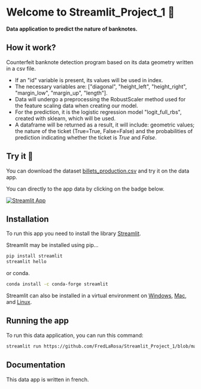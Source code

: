 # Welcome to Streamlit_Project_1 :wave:

**Data application to predict the nature of banknotes.**

## How it work?

Counterfeit banknote detection program based on its data geometry written in a csv file.
    
- If an "id" variable is present, its values will be used in index. 
- The necessary variables are: ["diagonal", "height_left", "height_right", "margin_low", "margin_up", "length"]. 
- Data will undergo a preprocessing the RobustScaler method used for the feature scaling data when creating our model.
- For the prediction, it is the logistic regression model "logit_full_rbs", created with sklearn, which will be used. 
- A dataframe will be returned as a result, it will include: geometric values; the nature of the ticket (True=True, False=False) and the probabilities of prediction indicating whether the ticket is *True* and *False*.

## Try it :test_tube:

You can download the dataset [billets_production.csv](https://github.com/FredLaRosa/Streamlit_Project_1/blob/main/billets_production.csv) and try it on the data app.

You can directly to the app data by clicking on the badge below.

[![Streamlit App](https://static.streamlit.io/badges/streamlit_badge_black_white.svg)](https://share.streamlit.io/FredLaRosa/Streamlit_Project_1/main/Streamlit_app.py)

## Installation

To run this app you need to install the library [Streamlit](https://github.com/streamlit/streamlit).

Streamlit may be installed using pip...

```bash
pip install streamlit
streamlit hello
```

or conda.

```bash
conda install -c conda-forge streamlit
```

Streamlit can also be installed in a virtual environment on [Windows](https://github.com/streamlit/streamlit/wiki/Installing-in-a-virtual-environment#on-windows), [Mac](https://github.com/streamlit/streamlit/wiki/Installing-in-a-virtual-environment#on-mac--linux), and [Linux](https://github.com/streamlit/streamlit/wiki/Installing-in-a-virtual-environment#on-mac--linux).

## Running the app

To run this data application, you can run this command:
```bash
streamlit run https://github.com/FredLaRosa/Streamlit_Project_1/blob/main/Streamlit_app.py
```

## Documentation

This data app is written in french.
